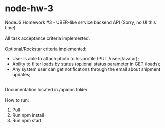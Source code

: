 # node-hw-3
NodeJS Homework #3 - UBER-like service backend API (Sorry, no UI this time)<br /><br />
All task acceptance criteria implemented.<br /><br />
Optional/Rockstar criteria implemented:<br />
<ul>
  <li>User is able to attach photo to his profile (PUT /users/avatar);</li>
  <li>Ability to filter loads by status (optional status parameter in GET /loads);</li>
  <li>Any system user can get notifications through the email about shipment updates;</li>
</ul><br />
Documentation located in /apidoc folder<br /><br />
How to run:<br />
<ol>
  <li>Pull</li>
  <li>Run npm install</li>
  <li>Run npm start</li>
</ol>
